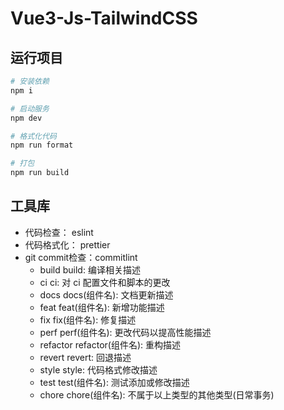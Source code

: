 # Vue3-Js-TailwindCSS


## 运行项目
```bash
# 安装依赖
npm i

# 启动服务
npm dev

# 格式化代码
npm run format

# 打包
npm run build


```

## 工具库
- 代码检查：   eslint
- 代码格式化： prettier
- git commit检查：commitlint
   + build      build: 编译相关描述
   + ci         ci: 对 ci 配置文件和脚本的更改
   + docs       docs(组件名): 文档更新描述
   + feat       feat(组件名): 新增功能描述
   + fix        fix(组件名): 修复描述
   + perf       perf(组件名): 更改代码以提高性能描述
   + refactor   refactor(组件名): 重构描述
   + revert     revert: 回退描述
   + style      style: 代码格式修改描述
   + test       test(组件名): 测试添加或修改描述
   + chore      chore(组件名): 不属于以上类型的其他类型(日常事务)